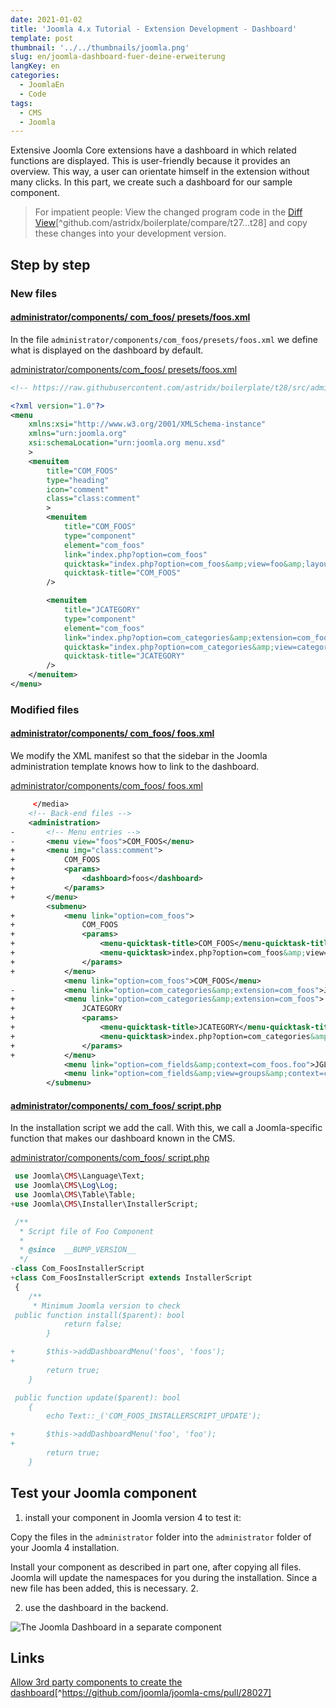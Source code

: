 ```yaml
---
date: 2021-01-02
title: 'Joomla 4.x Tutorial - Extension Development - Dashboard'
template: post
thumbnail: '../../thumbnails/joomla.png'
slug: en/joomla-dashboard-fuer-deine-erweiterung
langKey: en
categories:
  - JoomlaEn
  - Code
tags:
  - CMS
  - Joomla
---
```


Extensive Joomla Core extensions have a dashboard in which related functions are displayed. This is user-friendly because it provides an overview. This way, a user can orientate himself in the extension without many clicks. In this part, we create such a dashboard for our sample component.<!-- \index{dashboard} -->

> For impatient people: View the changed program code in the [Diff View](https://github.com/astridx/boilerplate/compare/t27...t28)[^github.com/astridx/boilerplate/compare/t27...t28] and copy these changes into your development version.

## Step by step

### New files

<!-- prettier-ignore -->
#### [administrator/components/ com\_foos/ presets/foos.xml](https://github.com/astridx/boilerplate/compare/t27...t28#diff-ccf142664dd6f4ef27cf3d390b9fd93f)

In the file `administrator/components/com_foos/presets/foos.xml` we define what is displayed on the dashboard by default.

[administrator/components/com_foos/ presets/foos.xml](https://github.com/astridx/boilerplate/blob/7d68b12d50e602b39b39f2459dccfa8d507b31e9/src/administrator/components/com_foos/presets/foos.xml)

```xml {numberLines: -2}
<!-- https://raw.githubusercontent.com/astridx/boilerplate/t28/src/administrator/components/com_foos/presets/foos.xml -->

<?xml version="1.0"?>
<menu
	xmlns:xsi="http://www.w3.org/2001/XMLSchema-instance"
	xmlns="urn:joomla.org"
	xsi:schemaLocation="urn:joomla.org menu.xsd"
	>
	<menuitem
		title="COM_FOOS"
		type="heading"
		icon="comment"
		class="class:comment"
		>
		<menuitem
			title="COM_FOOS"
			type="component"
			element="com_foos"
			link="index.php?option=com_foos"
			quicktask="index.php?option=com_foos&amp;view=foo&amp;layout=edit"
			quicktask-title="COM_FOOS"
		/>

		<menuitem
			title="JCATEGORY"
			type="component"
			element="com_foos"
			link="index.php?option=com_categories&amp;extension=com_foos"
			quicktask="index.php?option=com_categories&amp;view=category&amp;layout=edit&amp;extension=com_foos"
			quicktask-title="JCATEGORY"
		/>
	</menuitem>
</menu>

```

### Modified files

<!-- prettier-ignore -->
#### [administrator/components/ com\_foos/ foos.xml](https://github.com/astridx/boilerplate/compare/t27...t28#diff-1ff20be1dacde6c4c8e68e90161e0578)

We modify the XML manifest so that the sidebar in the Joomla administration template knows how to link to the dashboard.

[administrator/components/com_foos/ foos.xml](https://github.com/astridx/boilerplate/blob/44ff1b6651cc7be86f9d52e243f7be6bd9871954/src/administrator/components/com_foos/foos.xml)

```xml {diff}
     </media>
 	<!-- Back-end files -->
 	<administration>
-		<!-- Menu entries -->
-		<menu view="foos">COM_FOOS</menu>
+		<menu img="class:comment">
+			COM_FOOS
+			<params>
+				<dashboard>foos</dashboard>
+			</params>
+		</menu>
 		<submenu>
+			<menu link="option=com_foos">
+				COM_FOOS
+				<params>
+					<menu-quicktask-title>COM_FOOS</menu-quicktask-title>
+					<menu-quicktask>index.php?option=com_foos&amp;view=foo&amp;layout=edit</menu-quicktask>
+				</params>
+			</menu>
 			<menu link="option=com_foos">COM_FOOS</menu>
-			<menu link="option=com_categories&amp;extension=com_foos">JCATEGORY</menu>
+			<menu link="option=com_categories&amp;extension=com_foos">
+				JCATEGORY
+				<params>
+					<menu-quicktask-title>JCATEGORY</menu-quicktask-title>
+					<menu-quicktask>index.php?option=com_categories&amp;view=category&amp;layout=edit&amp;extension=com_foos</menu-quicktask>
+				</params>
+			</menu>
 			<menu link="option=com_fields&amp;context=com_foos.foo">JGLOBAL_FIELDS</menu>
 			<menu link="option=com_fields&amp;view=groups&amp;context=com_foos.foo">JGLOBAL_FIELD_GROUPS</menu>
 		</submenu>

```

<!-- prettier-ignore -->
#### [administrator/components/ com\_foos/ script.php](https://github.com/astridx/boilerplate/compare/t27...t28#diff-7aceee287e50092f4d9e6caaec3b8b40)

In the installation script we add the call. With this, we call a Joomla-specific function that makes our dashboard known in the CMS.

[administrator/components/com_foos/ script.php](https://github.com/astridx/boilerplate/blob/44ff1b6651cc7be86f9d52e243f7be6bd9871954/src/administrator/components/com_foos/script.php)

```php {diff}
 use Joomla\CMS\Language\Text;
 use Joomla\CMS\Log\Log;
 use Joomla\CMS\Table\Table;
+use Joomla\CMS\Installer\InstallerScript;

 /**
  * Script file of Foo Component
  *
  * @since  __BUMP_VERSION__
  */
-class Com_FoosInstallerScript
+class Com_FoosInstallerScript extends InstallerScript
 {
 	/**
 	 * Minimum Joomla version to check
 public function install($parent): bool
 			return false;
 		}

+		$this->addDashboardMenu('foos', 'foos');
+
 		return true;
 	}

 public function update($parent): bool
 	{
 		echo Text::_('COM_FOOS_INSTALLERSCRIPT_UPDATE');

+		$this->addDashboardMenu('foo', 'foo');
+
 		return true;
 	}

```

## Test your Joomla component

1. install your component in Joomla version 4 to test it:

Copy the files in the `administrator` folder into the `administrator` folder of your Joomla 4 installation.

Install your component as described in part one, after copying all files. Joomla will update the namespaces for you during the installation. Since a new file has been added, this is necessary. 2.

2. use the dashboard in the backend.

![The Joomla Dashboard in a separate component](/images/j4x33x1.png)

## Links

[Allow 3rd party components to create the dashboard](https://github.com/joomla/joomla-cms/pull/28027)[^https://github.com/joomla/joomla-cms/pull/28027]
<img src="https://vg08.met.vgwort.de/na/bfbc6200b5a54a8ab708b591c07c5a61" width="1" height="1" alt="">
